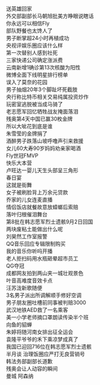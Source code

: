 送英雄回家  
外交部副部长马朝旭批美方睁眼说瞎话  
你永远可以相信Fly  
部队野餐也太馋人了  
男子断掌超24小时再植成功  
央视评娱乐圈应该什么样  
第一次替别人感到社死  
三家快递公司确定涨派费  
云南新增1确诊第13次核酸为阳性  
微博全面下线明星排行榜单  
误入了莫奈的花园  
男子抽烟20年3个脚趾坏死截肢  
央行称比特币相关交易纯属投资炒作  
玩密室逃脱被当成马骑了  
老志愿军回忆牺牲战友掩面落泪  
残奥第4天中国已赢30枚金牌  
所以大呲花到底是谁  
朱雪莹的金牌捐了  
酒醉男子跌落山坡呼噜声引来救援  
女儿60大寿90岁妈妈劝亲家喝酒  
Fly世冠FMVP  
快乐大本营  
卢旺达一婴儿天生头部呈三角形  
春日宴  
这就是街舞  
女子被刷脸背上万余元贷款  
乔家的儿女连麦直播  
情侣饭店就餐故意放蟑螂后索赔  
落叶归根催泪舞台  
第8批在韩志愿军烈士遗骸9月2日回国  
两块废粘土能做出什么呢  
刘昊然工作室报警  
QQ音乐回应专辑限制购买  
我的音乐你听吗开播  
老人拒扫码用水瓶砸晕超市员工  
QG夺冠  
成都网友拍到两山夹一城壮观景色  
叶音高难度音效卡点  
汪苏泷新歌随便  
3名男子派出所调解顺手修好空调  
男子朋友圈吐槽前同事被判赔3000  
武汉地铁AED救了一名乘客  
美一小学老师摘口罩朗读传染半个班  
向鱼的貂蝉  
朱婷将随河南女排出征全运会  
袁隆平爷爷的禾下乘凉梦成真了  
我国已迎回716位在韩志愿军烈士遗骸  
半月谈 治理饭圈应严打无良营销号  
韩法务部副部长道歉  
残奥会让人动容的瞬间  
曼城 阿森纳  
